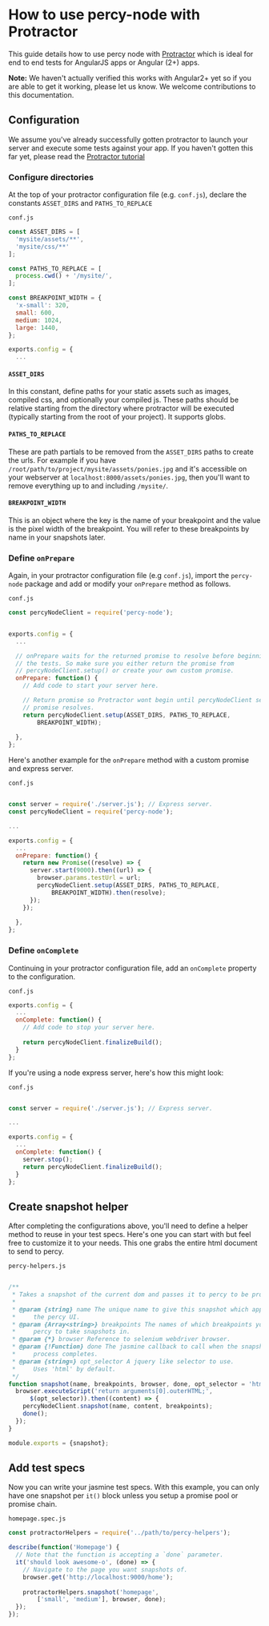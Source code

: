 # How to use percy-node with Protractor

This guide details how to use percy node with [Protractor](http://www.protractortest.org/#/) which is ideal for end to end tests for AngularJS apps or Angular (2+) apps.

**Note:** We haven't actually verified this works with Angular2+ yet so if you are able to get it working, please let us know. We welcome contributions to this documentation.

## Configuration

We assume you've already successfully gotten protractor to launch your server and execute some tests against your app. If you haven't gotten this far yet, please read the [Protractor tutorial](http://www.protractortest.org/#/tutorial)

### Configure directories

At the top of your protractor configuration file (e.g. `conf.js`), declare the constants `ASSET_DIRS` and `PATHS_TO_REPLACE`

`conf.js`

```javascript
const ASSET_DIRS = [
  'mysite/assets/**',
  'mysite/css/**'
];

const PATHS_TO_REPLACE = [
  process.cwd() + '/mysite/',
];

const BREAKPOINT_WIDTH = {
  'x-small': 320,
  small: 600,
  medium: 1024,
  large: 1440,
};

exports.config = {
  ...
```

#### `ASSET_DIRS`

In this constant, define paths for your static assets such as images, compiled 
css, and optionally your compiled js. These paths should be relative starting 
from the directory where protractor will be executed (typically starting from 
the root of your project). It supports globs.


#### `PATHS_TO_REPLACE`

These are path partials to be removed from the `ASSET_DIRS` paths to create the 
urls. For example if you have `/root/path/to/project/mysite/assets/ponies.jpg` 
and it's accessible on your webserver at `localhost:8000/assets/ponies.jpg`, 
then you'll want to remove everything up to and including `/mysite/`.

#### `BREAKPOINT_WIDTH`

This is an object where the key is the name of your breakpoint and the value is
the pixel width of the breakpoint. You will refer to these breakpoints by name
in your snapshots later.

### Define `onPrepare`

Again, in your protractor configuration file (e.g `conf.js`), import the
`percy-node` package and add or modify your `onPrepare` method as follows.

`conf.js`

```javascript
const percyNodeClient = require('percy-node');


exports.config = {
  ...

  // onPrepare waits for the returned promise to resolve before beginning
  // the tests. So make sure you either return the promise from
  // percyNodeClient.setup() or create your own custom promise.
  onPrepare: function() {
    // Add code to start your server here.

    // Return promise so Protractor wont begin until percyNodeClient setup
    // promise resolves.
    return percyNodeClient.setup(ASSET_DIRS, PATHS_TO_REPLACE,
        BREAKPOINT_WIDTH);
  
  },
};


```


Here's another example for the `onPrepare` method with a custom promise and express server.

`conf.js`

```javascript

const server = require('./server.js'); // Express server.
const percyNodeClient = require('percy-node');

...

exports.config = {
  ...
  onPrepare: function() {
    return new Promise((resolve) => {      
      server.start(9000).then((url) => {
        browser.params.testUrl = url;
        percyNodeClient.setup(ASSET_DIRS, PATHS_TO_REPLACE,
            BREAKPOINT_WIDTH).then(resolve);
      });
    });
  
  },
};
```

### Define `onComplete`
Continuing in your protractor configuration file, add an `onComplete` property
to the configuration.

`conf.js`

```javascript
exports.config = {
  ...
  onComplete: function() {
    // Add code to stop your server here.
  
    return percyNodeClient.finalizeBuild();
  }
};
```

If you're using a node express server, here's how this might look:

`conf.js`

```javascript

const server = require('./server.js'); // Express server.

...

exports.config = {
  ...
  onComplete: function() {
    server.stop();
    return percyNodeClient.finalizeBuild();
  }
};
```

## Create snapshot helper

After completing the configurations above, you'll need to define a helper method
to reuse in your test specs. Here's one you can start with but feel free to
customize it to your needs. This one grabs the entire html document to send to
percy.

`percy-helpers.js`

```javascript

/**
 * Takes a snapshot of the current dom and passes it to percy to be processed.
 *
 * @param {string} name The unique name to give this snapshot which appears in
 *     the percy UI.
 * @param {Array<string>} breakpoints The names of which breakpoints you want
 *     percy to take snapshots in.
 * @param {*} browser Reference to selenium webdriver browser.
 * @param {!Function} done The jasmine callback to call when the snapshot
 *     process completes.
 * @param {string=} opt_selector A jquery like selector to use.
 *     Uses 'html' by default.
 */
function snapshot(name, breakpoints, browser, done, opt_selector = 'html') {
  browser.executeScript('return arguments[0].outerHTML;',
      $(opt_selector)).then((content) => {
    percyNodeClient.snapshot(name, content, breakpoints);
    done();
  });
}

module.exports = {snapshot};
```


## Add test specs

Now you can write your jasmine test specs. With this example, you can only have one snapshot per `it()` block unless you setup a promise pool or promise chain.

`homepage.spec.js`

```javascript
const protractorHelpers = require('../path/to/percy-helpers');

describe(function('Homepage') {
  // Note that the function is accepting a `done` parameter.
  it('should look awesome-o', (done) => {
    // Navigate to the page you want snapshots of.
    browser.get('http://localhost:9000/home');
  
    protractorHelpers.snapshot('homepage',
        ['small', 'medium'], browser, done);
  });
});
```
